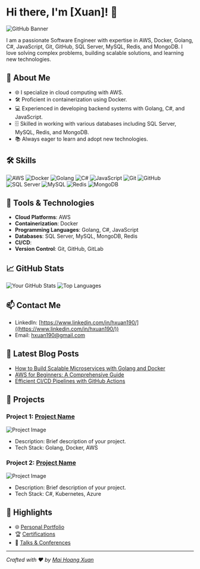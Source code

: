 # Hi there, I'm [Xuan]! 👋

![GitHub Banner](https://example.com/banner-image.png)

I am a passionate Software Engineer with expertise in AWS, Docker, Golang, C#, JavaScript, Git, GitHub, SQL Server, MySQL, Redis, and MongoDB. I love solving complex problems, building scalable solutions, and learning new technologies.

## 🚀 About Me

- 🌐 I specialize in cloud computing with AWS.
- 🛠️ Proficient in containerization using Docker.
- 💻 Experienced in developing backend systems with Golang, C#, and JavaScript.
- 🗄️ Skilled in working with various databases including SQL Server, MySQL, Redis, and MongoDB.
- 📚 Always eager to learn and adopt new technologies.

## 🛠️ Skills

![AWS](https://img.shields.io/badge/AWS-232F3E?style=for-the-badge&logo=amazon-aws&logoColor=white)
![Docker](https://img.shields.io/badge/Docker-2496ED?style=for-the-badge&logo=docker&logoColor=white)
![Golang](https://img.shields.io/badge/Go-00ADD8?style=for-the-badge&logo=go&logoColor=white)
![C#](https://img.shields.io/badge/C%23-239120?style=for-the-badge&logo=c-sharp&logoColor=white)
![JavaScript](https://img.shields.io/badge/JavaScript-F7DF1E?style=for-the-badge&logo=javascript&logoColor=black)
![Git](https://img.shields.io/badge/Git-F05032?style=for-the-badge&logo=git&logoColor=white)
![GitHub](https://img.shields.io/badge/GitHub-181717?style=for-the-badge&logo=github&logoColor=white)
![SQL Server](https://img.shields.io/badge/SQL%20Server-CC2927?style=for-the-badge&logo=microsoft-sql-server&logoColor=white)
![MySQL](https://img.shields.io/badge/MySQL-4479A1?style=for-the-badge&logo=mysql&logoColor=white)
![Redis](https://img.shields.io/badge/Redis-DC382D?style=for-the-badge&logo=redis&logoColor=white)
![MongoDB](https://img.shields.io/badge/MongoDB-47A248?style=for-the-badge&logo=mongodb&logoColor=white)

## 🔧 Tools & Technologies

- **Cloud Platforms**: AWS
- **Containerization**: Docker
- **Programming Languages**: Golang, C#, JavaScript
- **Databases**: SQL Server, MySQL, MongoDB, Redis
- **CI/CD**: 
- **Version Control**: Git, GitHub, GitLab

## 📈 GitHub Stats

![Your GitHub Stats](https://github-readme-stats.vercel.app/api?username=yourusername&show_icons=true&theme=radical)
![Top Languages](https://github-readme-stats.vercel.app/api/top-langs/?username=yourusername&layout=compact&theme=radical)

## 📫 Contact Me

- LinkedIn: [https://www.linkedin.com/in/hxuan190/]((https://www.linkedin.com/in/hxuan190/))
- Email: [hxuan190@gmail.com](mailto:hxuan190@gmail.com)

## 📝 Latest Blog Posts

<!-- BLOG-POST-LIST:START -->
- [How to Build Scalable Microservices with Golang and Docker](https://yourblog.com/scalable-microservices-golang-docker)
- [AWS for Beginners: A Comprehensive Guide](https://yourblog.com/aws-for-beginners)
- [Efficient CI/CD Pipelines with GitHub Actions](https://yourblog.com/cicd-github-actions)
<!-- BLOG-POST-LIST:END -->

## 📂 Projects

### Project 1: [Project Name](https://github.com/yourusername/project1)
![Project Image](https://example.com/project1-image.png)
- Description: Brief description of your project.
- Tech Stack: Golang, Docker, AWS

### Project 2: [Project Name](https://github.com/yourusername/project2)
![Project Image](https://example.com/project2-image.png)
- Description: Brief description of your project.
- Tech Stack: C#, Kubernetes, Azure

## 🌟 Highlights

- 🌐 [Personal Portfolio](https://yourportfolio.com)
- 🏆 [Certifications](https://yourcertifications.com)
- 🎤 [Talks & Conferences](https://yourtalks.com)

---

*Crafted with ❤️ by [Mai Hoang Xuan](https://github.com/hoangxuan912)*
